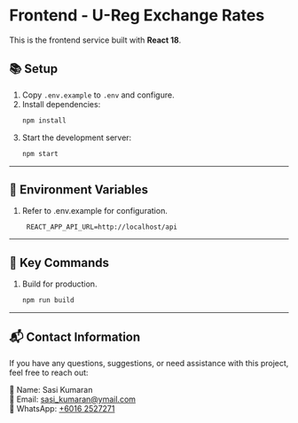 # Frontend - U-Reg Exchange Rates

This is the frontend service built with **React 18**.

## 📚 **Setup**
1. Copy `.env.example` to `.env` and configure.
2. Install dependencies:
   ```bash
   npm install
3. Start the development server:
   ```bash
   npm start
---

## 🔑 **Environment Variables**
1. Refer to .env.example for configuration.
   ```plaintext
    REACT_APP_API_URL=http://localhost/api
---

## 📂 **Key Commands**
1. Build for production.
   ```bash
   npm run build
---
## 📬 **Contact Information**
If you have any questions, suggestions, or need assistance with this project, feel free to reach out:

👤 Name: Sasi Kumaran<br />
📧 Email: [sasi_kumaran@ymail.com](mailto:sasi_kumaran@ymail.com)<br />
📱 WhatsApp: [+6016 2527271](https://wa.me/60162527271)